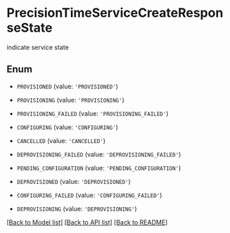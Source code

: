 # PrecisionTimeServiceCreateResponseState

indicate service state

## Enum

* `PROVISIONED` (value: `'PROVISIONED'`)

* `PROVISIONING` (value: `'PROVISIONING'`)

* `PROVISIONING_FAILED` (value: `'PROVISIONING_FAILED'`)

* `CONFIGURING` (value: `'CONFIGURING'`)

* `CANCELLED` (value: `'CANCELLED'`)

* `DEPROVISIONING_FAILED` (value: `'DEPROVISIONING_FAILED'`)

* `PENDING_CONFIGURATION` (value: `'PENDING_CONFIGURATION'`)

* `DEPROVISIONED` (value: `'DEPROVISIONED'`)

* `CONFIGURING_FAILED` (value: `'CONFIGURING_FAILED'`)

* `DEPROVISIONING` (value: `'DEPROVISIONING'`)

[[Back to Model list]](../README.md#documentation-for-models) [[Back to API list]](../README.md#documentation-for-api-endpoints) [[Back to README]](../README.md)


